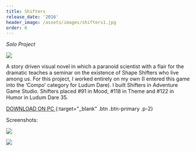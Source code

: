 ```yaml
---
title: Shifters
release_date: '2016'
header_image: /assets/images/shifters1.jpg
order: 6
---
```

_Solo Project_

![](/assets/images/shifters4.jpg)

A story driven visual novel in which a paranoid scientist with a flair for the dramatic teaches a seminar on the existence of Shape Shifters who live among us. For this project, I worked entirely on my own (I entered this game into the ‘Compo’ category for Ludum Dare). I built Shifters in Adventure Game Studio. Shifters placed #91 in Mood, #118 in Theme and #122 in Humor in Ludum Dare 35.

[DOWNLOAD ON PC ](https://www.adventuregamestudio.co.uk/site/games/game/2039){:target="_blank" .btn .btn-primary .p-2}

Screenshots: 

![](/assets/images/shifters2.jpg)

![](/assets/images/shifters3.jpg)
